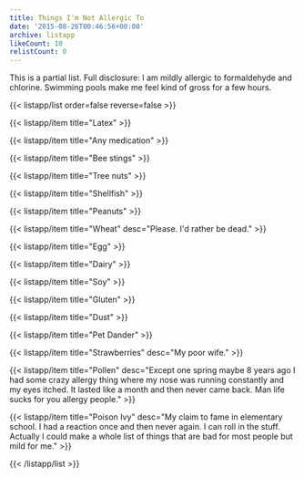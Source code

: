 ```yaml
---
title: Things I'm Not Allergic To
date: '2015-08-26T00:46:56+00:00'
archive: listapp
likeCount: 10
relistCount: 0
---
```


This is a partial list. Full disclosure: I am mildly allergic to formaldehyde and chlorine. Swimming pools make me feel kind of gross for a few hours.

<!--more-->

{{< listapp/list order=false reverse=false >}}

   {{< listapp/item title="Latex" >}}

   {{< listapp/item title="Any medication" >}}

   {{< listapp/item title="Bee stings" >}}

   {{< listapp/item title="Tree nuts" >}}

   {{< listapp/item title="Shellfish" >}}

   {{< listapp/item title="Peanuts" >}}

   {{< listapp/item title="Wheat"
      desc="Please. I'd rather be dead." >}}

   {{< listapp/item title="Egg" >}}

   {{< listapp/item title="Dairy" >}}

   {{< listapp/item title="Soy" >}}

   {{< listapp/item title="Gluten" >}}

   {{< listapp/item title="Dust" >}}

   {{< listapp/item title="Pet Dander" >}}

   {{< listapp/item title="Strawberries"
      desc="My poor wife." >}}

   {{< listapp/item title="Pollen"
      desc="Except one spring maybe 8 years ago I had some crazy allergy thing where my nose was running constantly and my eyes itched. It lasted like a month and then never came back. Man life sucks for you allergy people." >}}

   {{< listapp/item title="Poison Ivy"
      desc="My claim to fame in elementary school. I had a reaction once and then never again. I can roll in the stuff. Actually I could make a whole list of things that are bad for most people but mild for me." >}}

{{< /listapp/list >}}
